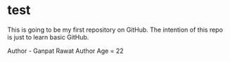 # test
This is going to be my first repository on GitHub. The intention of this repo is just to learn basic GitHub.

Author - Ganpat Rawat
Author Age = 22
